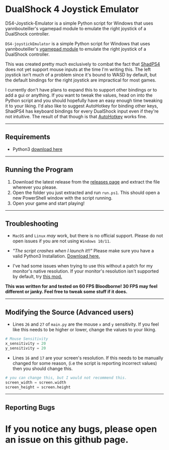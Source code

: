 # DualShock 4 Joystick Emulator
DS4-Joystick-Emulator is a simple Python script for Windows that uses yannbouteiller's vgamepad module to emulate the right joystick of a DualShock controller.

`DS4-joystickEmulator` is a simple Python script for Windows that uses yannbouteiller's [vgamepad module](https://github.com/yannbouteiller/vgamepad) to emulate the right joystick of a DualShock controller.

This was created pretty much exclusively to combat the fact that [ShadPS4](https://github.com/shadps4-emu/shadps4) does not yet support mouse inputs at the time I'm writing this. The left joystick isn't much of a problem since it's bound to WASD by default, but the default bindings for the right joystick are impractical for most games.

I currently don't have plans to expand this to support other bindings or to add a gui or anything. If you want to tweak the values, head on into the Python script and you should hopefully have an easy enough time tweaking it to your liking. I'd also like to suggest AutoHotkey for binding other keys, ShadPS4 has keyboard bindings for every DualShock input even if they're not intuitive. The result of that though is that [AutoHotkey](https://www.autohotkey.com/) works fine.

---

## Requirements
- Python3 [download here](https://www.python.org/downloads/)

---

## Running the Program

1. Download the latest release from the [releases page](https://github.com/LobsterRoast/DS4-Joystick-Emulator/releases/tag/v1.0.1) and extract the file wherever you please.
2. Open the folder you just extracted and run `run.ps1`. This should open a new PowerShell window with the script running.
3. Open your game and start playing!

---

## Troubleshooting

- `MacOS` and `Linux` *may* work, but there is no official support. Please do not open issues if you are not using `Windows 10/11`.

- *"The script crashes when I launch it!!"* Please make sure you have a valid Python3 Installation. [Download here.](https://www.python.org/downloads/) 

- I've had some issues when trying to use this without a patch for my monitor's native resolution. If your monitor's resolution isn't supported by default, try [this mod.](https://www.nexusmods.com/bloodborne/mods/79?tab=description)

**This was written for and tested on 60 FPS Bloodborne! 30 FPS may feel different or janky. Feel free to tweak some stuff if it does.**

---

## Modifying the Source (Advanced users)

- Lines `26` and `27` of `main.py` are the mouse `x` and `y` sensitivity. If you feel like this needs to be higher or lower, change the values to your liking.

```python
# Mouse Sensitivity
x_sensitivity = 20
y_sensitivity = 20
```

- Lines `16` and `17` are your screen's resolution. If this needs to be manually changed for some reason, (i.e the script is reporting incorrect values) then you should change this.

```python
# you can change this, but I would not recommend this.
screen_width = screen.width
screen_height = screen.height
```

---

## Reporting Bugs

If you notice any bugs, please open an issue on this github page.
=======
